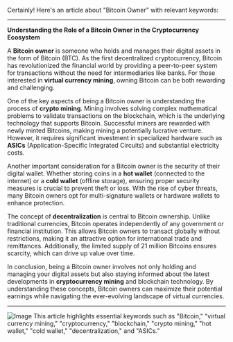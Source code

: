 Certainly! Here's an article about "Bitcoin Owner" with relevant keywords:

---

**Understanding the Role of a Bitcoin Owner in the Cryptocurrency Ecosystem**

A **Bitcoin owner** is someone who holds and manages their digital assets in the form of Bitcoin (BTC). As the first decentralized cryptocurrency, Bitcoin has revolutionized the financial world by providing a peer-to-peer system for transactions without the need for intermediaries like banks. For those interested in **virtual currency mining**, owning Bitcoin can be both rewarding and challenging.

One of the key aspects of being a Bitcoin owner is understanding the process of **crypto mining**. Mining involves solving complex mathematical problems to validate transactions on the blockchain, which is the underlying technology that supports Bitcoin. Successful miners are rewarded with newly minted Bitcoins, making mining a potentially lucrative venture. However, it requires significant investment in specialized hardware such as **ASICs** (Application-Specific Integrated Circuits) and substantial electricity costs.

Another important consideration for a Bitcoin owner is the security of their digital wallet. Whether storing coins in a **hot wallet** (connected to the internet) or a **cold wallet** (offline storage), ensuring proper security measures is crucial to prevent theft or loss. With the rise of cyber threats, many Bitcoin owners opt for multi-signature wallets or hardware wallets to enhance protection.

The concept of **decentralization** is central to Bitcoin ownership. Unlike traditional currencies, Bitcoin operates independently of any government or financial institution. This allows Bitcoin owners to transact globally without restrictions, making it an attractive option for international trade and remittances. Additionally, the limited supply of 21 million Bitcoins ensures scarcity, which can drive up value over time.

In conclusion, being a Bitcoin owner involves not only holding and managing your digital assets but also staying informed about the latest developments in **cryptocurrency mining** and blockchain technology. By understanding these concepts, Bitcoin owners can maximize their potential earnings while navigating the ever-evolving landscape of virtual currencies.

--- 


![Image](https://github.com/user-attachments/assets/b8266eee-691e-4ee1-99ef-bfa10d234fd4)
This article highlights essential keywords such as "Bitcoin," "virtual currency mining," "cryptocurrency," "blockchain," "crypto mining," "hot wallet," "cold wallet," "decentralization," and "ASICs."